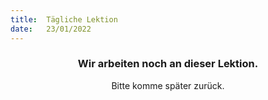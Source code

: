 ```yaml
---
title:  Tägliche Lektion
date:   23/01/2022
---
```


### <center>Wir arbeiten noch an dieser Lektion.</center>
<center>Bitte komme später zurück.</center>